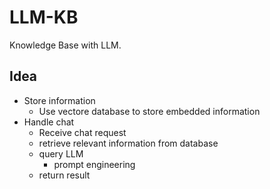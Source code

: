 # LLM-KB
Knowledge Base with LLM. 

## Idea
* Store information
  * Use vectore database to store embedded information
* Handle chat
  * Receive chat request
  * retrieve relevant information from database
  * query LLM
    * prompt engineering
  * return result
